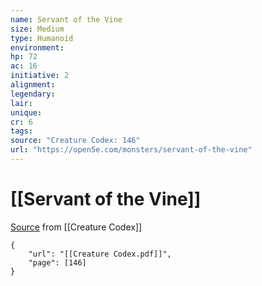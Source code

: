 ```yaml
---
name: Servant of the Vine
size: Medium
type: Humanoid
environment: 
hp: 72
ac: 16
initiative: 2
alignment: 
legendary: 
lair: 
unique: 
cr: 6
tags: 
source: "Creature Codex: 146"
url: "https://open5e.com/monsters/servant-of-the-vine"
---
```

# [[Servant of the Vine]]

[Source](zotero://open-pdf/library/items/NTNKJRHG?page=146) from [[Creature Codex]]

```pdf
{
	"url": "[[Creature Codex.pdf]]",
	"page": [146]
}
```

